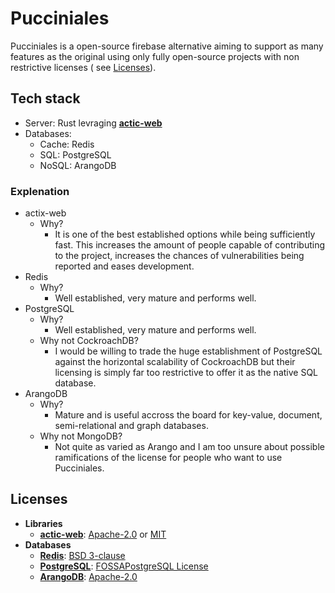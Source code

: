 # Pucciniales

Pucciniales is a open-source firebase alternative aiming to support as many features as the original using only fully open-source projects with non restrictive licenses ( see [Licenses](#licenses)).

## Tech stack

- Server: Rust levraging **[actic-web](https://github.com/actix/actix-web)**
- Databases:
  - Cache: Redis
  - SQL: PostgreSQL
  - NoSQL: ArangoDB

### Explenation

- actix-web
  - Why?
    - It is one of the best established options while being sufficiently fast. This increases the amount of people capable of contributing to the project, increases the chances of vulnerabilities being reported and eases development.
- Redis
  - Why?
    - Well established, very mature and performs well.
- PostgreSQL
  - Why?
    - Well established, very mature and performs well.
  - Why not CockroachDB?
    - I would be willing to trade the huge establishment of PostgreSQL against the horizontal scalability of CockroachDB but their licensing is simply far too restrictive to offer it as the native SQL database.
- ArangoDB
  - Why?
    - Mature and is useful accross the board for key-value, document, semi-relational and graph databases.
  - Why not MongoDB?
    - Not quite as varied as Arango and I am too unsure about possible ramifications of the license for people who want to use Pucciniales.

## Licenses

- **Libraries**
  - **[actic-web](https://github.com/actix/actix-web)**: [Apache-2.0](https://tldrlegal.com/license/apache-license-2.0-(apache-2.0)) or [MIT](https://tldrlegal.com/license/mit-license)
- **Databases**
  - **[Redis](https://redis.io)**: [BSD 3-clause](https://tldrlegal.com/license/bsd-3-clause-license-(revised))
  - **[PostgreSQL](https://www.postgresql.org)**: [FOSSAPostgreSQL License](https://tldrlegal.com/license/postgresql-license-(postgresql))
  - **[ArangoDB](https://www.arangodb.com)**: [Apache-2.0](https://tldrlegal.com/license/apache-license-2.0-(apache-2.0))
